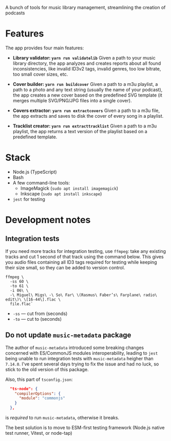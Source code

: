 A bunch of tools for music library management, streamlining the creation of podcasts

# Features

The app provides four main features:

- **Library validator: `yarn run validatelib`** Given a path to your music library directory, the app analyzes and creates reports about all found inconsistencies, like invalid ID3v2 tags, invalid genres, too low bitrate, too small cover sizes, etc.

- **Cover builder: `yarn run buildcover`** Given a path to a m3u playlist, a path to a photo and any text string (usually the name of your podcast), the app creates a new cover based on the predefined SVG template (it merges multiple SVG/PNG/JPG files into a single cover).

- **Covers extractor: `yarn run extractcovers`** Given a path to a m3u file, the app extracts and saves to disk the cover of every song in a playlist.

- **Tracklist creator: `yarn run extracttracklist`** Given a path to a m3u playlist, the app returns a text version of the playlist based on a predefined template.

# Stack

- Node.js (TypeScript)
- Bash
- A few command-line tools:
  - ImageMagick (`sudo apt install imagemagick`)
  - Inkscape (`sudo apt install inkscape`)
- `jest` for testing

# Development notes

## Integration tests

If you need more tracks for integration testing, use `ffmpeg`: take any existing tracks and cut 1 second of that track using the command below. This gives you audio files containing all ID3 tags required for testing while keeping their size small, so they can be added to version control.

```shell
ffmpeg \
  -ss 60 \
  -to 61 \
  -i 06\ \
  -\ Miguel\ Migs\ -\ So\ Far\ \(Rasmus\ Faber’s\ Farplane\ radio\ edit\)\ \[16-44\].flac \
  file.flac`
```

- `-ss` — cut from (seconds)
- `-to` — cut to (seconds)

## Do not update `music-metadata` package

The author of `music-metadata` introduced some breaking changes concerned with ES/CommonJS modules interoperability, leading to `jest` being unable to run integration tests with `music-metadata` heigher than `7.14.0`. I've spent several days trying to fix the issue and had no luck, so stick to the old version of this package.

Also, this part of `tsconfig.json`:

```json
  "ts-node": {
    "compilerOptions": {
      "module": "commonjs"
    }
  },
```

is _required_ to run `music-metadata`, otherwise it breaks.

The best solution is to move to ESM-first testing framework (Node.js native test runner, Vitest, or node-tap)
